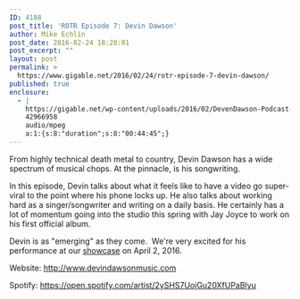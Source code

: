 ```yaml
---
ID: 4188
post_title: 'ROTR Episode 7: Devin Dawson'
author: Mike Echlin
post_date: 2016-02-24 18:28:01
post_excerpt: ""
layout: post
permalink: >
  https://www.gigable.net/2016/02/24/rotr-episode-7-devin-dawson/
published: true
enclosure:
  - |
    https://gigable.net/wp-content/uploads/2016/02/DevenDawson-Podcast-final.mp3
    42966958
    audio/mpeg
    a:1:{s:8:"duration";s:8:"00:44:45";}
---
```

From highly technical death metal to country, Devin Dawson has a wide spectrum of musical chops. At the pinnacle, is his songwriting.

In this episode, Devin talks about what it feels like to have a video go super-viral to the point where his phone locks up. He also talks about working hard as a singer/songwriter and writing on a daily basis. He certainly has a lot of momentum going into the studio this spring with Jay Joyce to work on his first official album.

Devin is as "emerging" as they come.  We're very excited for his performance at our <a href="https://www.gigable.net/campaigns/emerging-artist-showcase-woodstock-opera-house/">showcase</a> on April 2, 2016.

Website: <a href="http://www.devindawsonmusic.com" target="_blank">http://www.devindawsonmusic.com</a>

Spotify: <a href="https://open.spotify.com/artist/2ySHS7UojGu20XfUPaBlyu" target="_blank">https://open.spotify.com/artist/2ySHS7UojGu20XfUPaBlyu</a>

&nbsp;